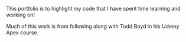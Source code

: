 This portfolio is to highlight my code that I have spent time learning and working on!

Much of this work is from following along with Todd Boyd in his Udemy Apex course.
